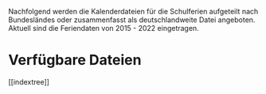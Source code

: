 Nachfolgend werden die Kalenderdateien für die Schulferien aufgeteilt nach Bundesländes oder zusammenfasst als deutschlandweite Datei angeboten.
Aktuell sind die Feriendaten von 2015 - 2022 eingetragen.
# Verfügbare Dateien
[[indextree]]